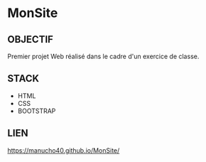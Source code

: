 # MonSite
## OBJECTIF
Premier projet Web réalisé dans le cadre d'un exercice de classe.

## STACK
- HTML
- CSS
- BOOTSTRAP

## LIEN
https://manucho40.github.io/MonSite/
